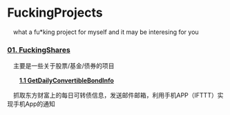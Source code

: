 # FuckingProjects
&#8195;what a fu*king project for myself and it may be interesing for you
### [01. FuckingShares](https://github.com/moonlighf/FuckingProjects/tree/master/FuckingShares)
&#8195;主要是一些关于股票/基金/债券的项目

　　**[1.1 GetDailyConvertibleBondInfo](https://github.com/moonlighf/FuckingProjects/tree/master/FuckingShares/GetDailyConvertibleBondInfo)**
  
  
&#8195;抓取东方财富上的每日可转债信息，发送邮件邮箱，利用手机APP（IFTTT）实现手机App的通知
